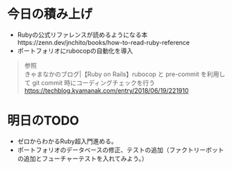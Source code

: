 # 今日の積み上げ
- Rubyの公式リファレンスが読めるようになる本https://zenn.dev/jnchito/books/how-to-read-ruby-reference
- ポートフォリオにrubocopの自動化を導入
> 参照  
> きゃまなかのブログ|【Ruby on Rails】rubocop と pre-commit を利用して git commit 時にコーディングチェックを行う  
> https://techblog.kyamanak.com/entry/2018/06/19/221910
# 明日のTODO
- ゼロからわかるRuby超入門進める。
- ポートフォリオのデータベースの修正、テストの追加（ファクトリーボットの追加とフューチャーテストを入れてみよう。）
